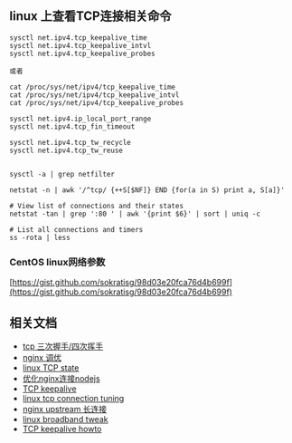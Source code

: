 






## linux 上查看TCP连接相关命令


```
sysctl net.ipv4.tcp_keepalive_time
sysctl net.ipv4.tcp_keepalive_intvl
sysctl net.ipv4.tcp_keepalive_probes

或者

cat /proc/sys/net/ipv4/tcp_keepalive_time
cat /proc/sys/net/ipv4/tcp_keepalive_intvl
cat /proc/sys/net/ipv4/tcp_keepalive_probes
```


```
sysctl net.ipv4.ip_local_port_range
sysctl net.ipv4.tcp_fin_timeout

sysctl net.ipv4.tcp_tw_recycle
sysctl net.ipv4.tcp_tw_reuse


sysctl -a | grep netfilter

```


```
netstat -n | awk '/^tcp/ {++S[$NF]} END {for(a in S) print a, S[a]}'

```

```
# View list of connections and their states
netstat -tan | grep ':80 ' | awk '{print $6}' | sort | uniq -c

# List all connections and timers
ss -rota | less
```


### CentOS linux网络参数

[https://gist.github.com/sokratisg/98d03e20fca76d4b699f](https://gist.github.com/sokratisg/98d03e20fca76d4b699f)







## 相关文档

* [tcp 三次握手/四次挥手](http://www.jellythink.com/archives/705)
* [nginx 调优](https://www.nginx.com/blog/tuning-nginx/)
* [linux TCP state](https://gist.github.com/TheDeveloper/4547269)
* [优化nginx连接nodejs](https://engineering.gosquared.com/optimising-nginx-node-js-and-networking-for-heavy-workloads)
* [TCP keepalive](http://www.firefoxbug.com/index.php/archives/2805/)
* [linux tcp connection tuning](http://stackoverflow.com/questions/410616/increasing-the-maximum-number-of-tcp-ip-connections-in-linux)
* [nginx upstream 长连接](http://stackoverflow.com/questions/10395807/nginx-close-upstream-connection-after-request)
* [linux broadband tweak](http://www.speedguide.net/articles/linux-tweaking-121)
* [TCP keepalive howto](http://tldp.org/HOWTO/TCP-Keepalive-HOWTO/usingkeepalive.html)
